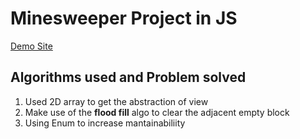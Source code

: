 # Minesweeper Project in JS
[Demo Site](https://minesweeper-1sw.pages.dev/)

## Algorithms used and Problem solved
1. Used 2D array to get the abstraction of view
2. Make use of the **flood fill** algo to clear the adjacent empty block
3. Using Enum to increase mantainabiliity
